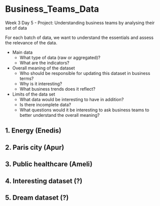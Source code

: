 # Business_Teams_Data
Week 3 Day 5 - Project: Understanding business teams by analysing their set of data

For each batch of data, we want to understand the essentials and assess the relevance of the data.
- Main data
  - What type of data (raw or aggregated)?
  - What are the indicators?
- Overall meaning of the dataset 
  - Who should be responsible for updating this dataset in business terms? 
  - Why is it interesting? 
  - What business trends does it reflect?
- Limits of the data set 
  - What data would be interesting to have in addition? 
  - Is there incomplete data? 
  - What questions would it be interesting to ask business teams to better understand the overall meaning?

## 1. Energy (Enedis)

## 2. Paris city (Apur)

## 3. Public healthcare (Ameli)

## 4. Interesting dataset (?)

## 5. Dream dataset (?)

